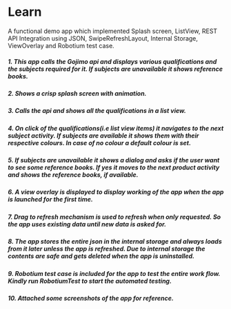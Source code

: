 # Learn
A functional demo app which implemented Splash screen, ListView, REST API Integration using JSON, SwipeRefreshLayout, Internal Storage, ViewOverlay and Robotium test case.


<h5>1. This app calls the Gojimo api and displays various qualifications and the subjects required for it. If subjects are unavailable it shows reference books.</h5>
<h5>2. Shows a crisp splash screen with animation.</h5>
<h5>3. Calls the api and shows all the qualifications in a list view.</h5>
<h5>4. On click of the qualifications(i.e list view items) it navigates to the next subject activity. If subjects are available it shows them with their respective colours. In case of no colour a default colour is set.</h5>
<h5>5. If subjects are unavailable it shows a dialog and asks if the user want to see some reference books. If yes it moves to the next product activity and shows the reference books, if available.</h5>
<h5>6. A view overlay is displayed to display working of the app when the app is launched for the first time.</h5>
<h5>7. Drag to refresh mechanism is used to refresh when only requested. So the app uses existing data until new data is asked for.</h5>
<h5>8. The app stores the entire json in the internal storage and always loads from it later unless the app is refreshed. Due to internal storage the contents are safe and gets deleted when the app is uninstalled.</h5>
<h5>9. Robotium test case is included for the app to test the entire work flow. Kindly run RobotiumTest to start the automated testing.</h5>
<h5>10. Attached some screenshots of the app for reference.
